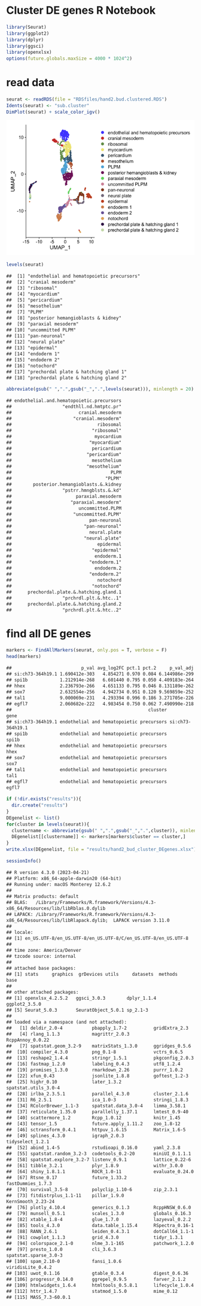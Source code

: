 Cluster DE genes R Notebook
================

``` r
library(Seurat)
library(ggplot2)
library(dplyr)
library(ggsci)
library(openxlsx)
options(future.globals.maxSize = 4000 * 1024^2)
```

# read data

``` r
seurat <- readRDS(file = "RDSfiles/hand2.bud.clustered.RDS")
Idents(seurat) <- "sub.cluster"
DimPlot(seurat) + scale_color_igv()
```

![](Cluster_DEgenes_files/figure-gfm/readdata-1.png)<!-- -->

``` r
levels(seurat)
```

    ##  [1] "endothelial and hematopoietic precursors"
    ##  [2] "cranial mesoderm"                        
    ##  [3] "ribosomal"                               
    ##  [4] "myocardium"                              
    ##  [5] "pericardium"                             
    ##  [6] "mesothelium"                             
    ##  [7] "PLPM"                                    
    ##  [8] "posterior hemangioblasts & kidney"       
    ##  [9] "paraxial mesoderm"                       
    ## [10] "uncommitted PLPM"                        
    ## [11] "pan-neuronal"                            
    ## [12] "neural plate"                            
    ## [13] "epidermal"                               
    ## [14] "endoderm 1"                              
    ## [15] "endoderm 2"                              
    ## [16] "notochord"                               
    ## [17] "prechordal plate & hatching gland 1"     
    ## [18] "prechordal plate & hatching gland 2"

``` r
abbreviate(gsub(" ",".",gsub("_",".",levels(seurat))), minlength = 20)
```

    ## endothelial.and.hematopoietic.precursors 
    ##                   "endthll.nd.hmtptc.pr" 
    ##                         cranial.mesoderm 
    ##                       "cranial.mesoderm" 
    ##                                ribosomal 
    ##                              "ribosomal" 
    ##                               myocardium 
    ##                             "myocardium" 
    ##                              pericardium 
    ##                            "pericardium" 
    ##                              mesothelium 
    ##                            "mesothelium" 
    ##                                     PLPM 
    ##                                   "PLPM" 
    ##        posterior.hemangioblasts.&.kidney 
    ##                   "pstrr.hmngblsts.&.kd" 
    ##                        paraxial.mesoderm 
    ##                      "paraxial.mesoderm" 
    ##                         uncommitted.PLPM 
    ##                       "uncommitted.PLPM" 
    ##                             pan-neuronal 
    ##                           "pan-neuronal" 
    ##                             neural.plate 
    ##                           "neural.plate" 
    ##                                epidermal 
    ##                              "epidermal" 
    ##                               endoderm.1 
    ##                             "endoderm.1" 
    ##                               endoderm.2 
    ##                             "endoderm.2" 
    ##                                notochord 
    ##                              "notochord" 
    ##      prechordal.plate.&.hatching.gland.1 
    ##                   "prchrdl.plt.&.htc..1" 
    ##      prechordal.plate.&.hatching.gland.2 
    ##                   "prchrdl.plt.&.htc..2"

# find all DE genes

``` r
markers <- FindAllMarkers(seurat, only.pos = T, verbose = F)
head(markers)
```

    ##                          p_val avg_log2FC pct.1 pct.2     p_val_adj
    ## si:ch73-364h19.1 1.690412e-303   4.854271 0.970 0.084 6.144986e-299
    ## spi1b            1.212914e-268   6.601440 0.795 0.050 4.409183e-264
    ## hhex             2.236793e-266   4.651133 0.795 0.046 8.131189e-262
    ## sox7             2.632554e-256   4.942734 0.951 0.120 9.569859e-252
    ## tal1             9.000069e-231   4.293394 0.996 0.186 3.271705e-226
    ## egfl7            2.060682e-222   4.983454 0.750 0.062 7.490990e-218
    ##                                                   cluster             gene
    ## si:ch73-364h19.1 endothelial and hematopoietic precursors si:ch73-364h19.1
    ## spi1b            endothelial and hematopoietic precursors            spi1b
    ## hhex             endothelial and hematopoietic precursors             hhex
    ## sox7             endothelial and hematopoietic precursors             sox7
    ## tal1             endothelial and hematopoietic precursors             tal1
    ## egfl7            endothelial and hematopoietic precursors            egfl7

``` r
if (!dir.exists("results")){
  dir.create("results")
}
DEgenelist <- list()
for(cluster in levels(seurat)){
  clustername <- abbreviate(gsub(" ",".",gsub("_",".",cluster)), minlength = 20)
  DEgenelist[[clustername]] <- markers[markers$cluster == cluster,]
}
write.xlsx(DEgenelist, file = "results/hand2_bud_cluster_DEgenes.xlsx")
```

``` r
sessionInfo()
```

    ## R version 4.3.0 (2023-04-21)
    ## Platform: x86_64-apple-darwin20 (64-bit)
    ## Running under: macOS Monterey 12.6.2
    ## 
    ## Matrix products: default
    ## BLAS:   /Library/Frameworks/R.framework/Versions/4.3-x86_64/Resources/lib/libRblas.0.dylib 
    ## LAPACK: /Library/Frameworks/R.framework/Versions/4.3-x86_64/Resources/lib/libRlapack.dylib;  LAPACK version 3.11.0
    ## 
    ## locale:
    ## [1] en_US.UTF-8/en_US.UTF-8/en_US.UTF-8/C/en_US.UTF-8/en_US.UTF-8
    ## 
    ## time zone: America/Denver
    ## tzcode source: internal
    ## 
    ## attached base packages:
    ## [1] stats     graphics  grDevices utils     datasets  methods   base     
    ## 
    ## other attached packages:
    ## [1] openxlsx_4.2.5.2   ggsci_3.0.3        dplyr_1.1.4        ggplot2_3.5.0     
    ## [5] Seurat_5.0.3       SeuratObject_5.0.1 sp_2.1-3          
    ## 
    ## loaded via a namespace (and not attached):
    ##   [1] deldir_2.0-4           pbapply_1.7-2          gridExtra_2.3         
    ##   [4] rlang_1.1.3            magrittr_2.0.3         RcppAnnoy_0.0.22      
    ##   [7] spatstat.geom_3.2-9    matrixStats_1.3.0      ggridges_0.5.6        
    ##  [10] compiler_4.3.0         png_0.1-8              vctrs_0.6.5           
    ##  [13] reshape2_1.4.4         stringr_1.5.1          pkgconfig_2.0.3       
    ##  [16] fastmap_1.2.0          labeling_0.4.3         utf8_1.2.4            
    ##  [19] promises_1.3.0         rmarkdown_2.26         purrr_1.0.2           
    ##  [22] xfun_0.43              jsonlite_1.8.8         goftest_1.2-3         
    ##  [25] highr_0.10             later_1.3.2            spatstat.utils_3.0-4  
    ##  [28] irlba_2.3.5.1          parallel_4.3.0         cluster_2.1.6         
    ##  [31] R6_2.5.1               ica_1.0-3              stringi_1.8.3         
    ##  [34] RColorBrewer_1.1-3     spatstat.data_3.0-4    limma_3.58.1          
    ##  [37] reticulate_1.35.0      parallelly_1.37.1      lmtest_0.9-40         
    ##  [40] scattermore_1.2        Rcpp_1.0.12            knitr_1.45            
    ##  [43] tensor_1.5             future.apply_1.11.2    zoo_1.8-12            
    ##  [46] sctransform_0.4.1      httpuv_1.6.15          Matrix_1.6-5          
    ##  [49] splines_4.3.0          igraph_2.0.3           tidyselect_1.2.1      
    ##  [52] abind_1.4-5            rstudioapi_0.16.0      yaml_2.3.8            
    ##  [55] spatstat.random_3.2-3  codetools_0.2-20       miniUI_0.1.1.1        
    ##  [58] spatstat.explore_3.2-7 listenv_0.9.1          lattice_0.22-6        
    ##  [61] tibble_3.2.1           plyr_1.8.9             withr_3.0.0           
    ##  [64] shiny_1.8.1.1          ROCR_1.0-11            evaluate_0.24.0       
    ##  [67] Rtsne_0.17             future_1.33.2          fastDummies_1.7.3     
    ##  [70] survival_3.5-8         polyclip_1.10-6        zip_2.3.1             
    ##  [73] fitdistrplus_1.1-11    pillar_1.9.0           KernSmooth_2.23-24    
    ##  [76] plotly_4.10.4          generics_0.1.3         RcppHNSW_0.6.0        
    ##  [79] munsell_0.5.1          scales_1.3.0           globals_0.16.3        
    ##  [82] xtable_1.8-4           glue_1.7.0             lazyeval_0.2.2        
    ##  [85] tools_4.3.0            data.table_1.15.4      RSpectra_0.16-1       
    ##  [88] RANN_2.6.1             leiden_0.4.3.1         dotCall64_1.1-1       
    ##  [91] cowplot_1.1.3          grid_4.3.0             tidyr_1.3.1           
    ##  [94] colorspace_2.1-0       nlme_3.1-165           patchwork_1.2.0       
    ##  [97] presto_1.0.0           cli_3.6.3              spatstat.sparse_3.0-3 
    ## [100] spam_2.10-0            fansi_1.0.6            viridisLite_0.4.2     
    ## [103] uwot_0.1.16            gtable_0.3.4           digest_0.6.36         
    ## [106] progressr_0.14.0       ggrepel_0.9.5          farver_2.1.2          
    ## [109] htmlwidgets_1.6.4      htmltools_0.5.8.1      lifecycle_1.0.4       
    ## [112] httr_1.4.7             statmod_1.5.0          mime_0.12             
    ## [115] MASS_7.3-60.0.1
